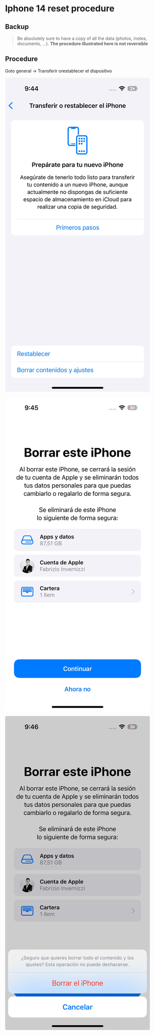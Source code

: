 # Iphone 14 reset procedure

## Backup

> Be absolutely sure to have a copy of all the data (photos, inotes, documents, ...). **The procedure illustrated here is not reversible**


## Procedure

Goto general -> Transferir orestablecer el dispositivo

![general](../images/1.jpg)

![reset](../images/2.jpg)

![general](../images/3.jpg)


